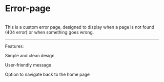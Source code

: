 # Error-page
<br>
This is a custom error page, designed to display when a page is not found (404 error) or when something goes wrong.
<hr>
Features:

Simple and clean design

User-friendly message

Option to navigate back to the home page
